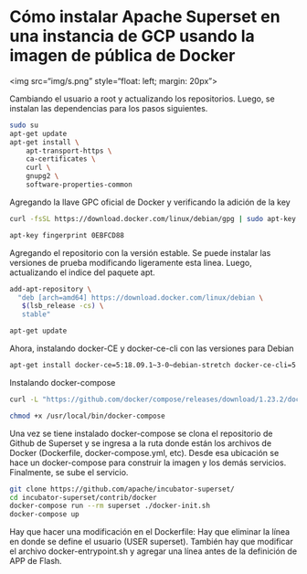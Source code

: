 # Cómo instalar Apache Superset en una instancia de GCP usando la imagen de pública de Docker

<img src=“img/s.png” style=“float: left; margin: 20px”>



Cambiando el usuario a root y actualizando los repositorios. Luego, se instalan las dependencias para los pasos siguientes.
``` bash
sudo su
apt-get update
apt-get install \
    apt-transport-https \
    ca-certificates \
    curl \
    gnupg2 \
    software-properties-common
```

Agregando la llave GPC oficial de Docker y verificando la adición de la key
``` bash
curl -fsSL https://download.docker.com/linux/debian/gpg | sudo apt-key add -

apt-key fingerprint 0EBFCD88
```

Agregando el repositorio con la versión estable. Se puede instalar las versiones de prueba modificando ligeramente esta linea. Luego, actualizando el indice del paquete apt.
``` bash
add-apt-repository \
  "deb [arch=amd64] https://download.docker.com/linux/debian \
   $(lsb_release -cs) \
   stable"

apt-get update
```

Ahora, instalando docker-CE y docker-ce-cli con las versiones para Debian
``` bash
apt-get install docker-ce=5:18.09.1~3-0~debian-stretch docker-ce-cli=5:18.09.2~3-0~debian-stretch containerd.io
```

Instalando docker-compose
``` bash
curl -L "https://github.com/docker/compose/releases/download/1.23.2/docker-compose-$(uname -s)-$(uname -m)" -o /usr/local/bin/docker-compose

chmod +x /usr/local/bin/docker-compose
```

Una vez se tiene instalado docker-compose se clona el repositorio de Github de Superset y se ingresa a la ruta donde están los archivos de Docker (Dockerfile, docker-compose.yml, etc). Desde esa ubicación se hace un docker-compose para construir la imagen y los demás servicios. Finalmente, se sube el servicio.
``` bash
git clone https://github.com/apache/incubator-superset/
cd incubator-superset/contrib/docker
docker-compose run --rm superset ./docker-init.sh
docker-compose up
```

Hay que hacer una modificación en el Dockerfile: Hay que eliminar la línea en donde se define el usuario (USER superset). También hay que modificar el archivo docker-entrypoint.sh y agregar una línea antes de la definición de APP de Flash.
